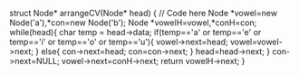  struct Node* arrangeCV(Node* head) {
        // Code here
        Node *vowel=new Node('a'),*con=new Node('b');
        Node *vowelH=vowel,*conH=con;
        while(head){
            char temp = head->data;
            if(temp=='a' or temp=='e' or temp=='i' or temp=='o' or temp=='u'){
                vowel->next=head;
                vowel=vowel->next;
            }
            else{
                con->next=head;
                con=con->next;
            }
            head=head->next;
        }
        con->next=NULL;
        vowel->next=conH->next;
        return vowelH->next;
    }

